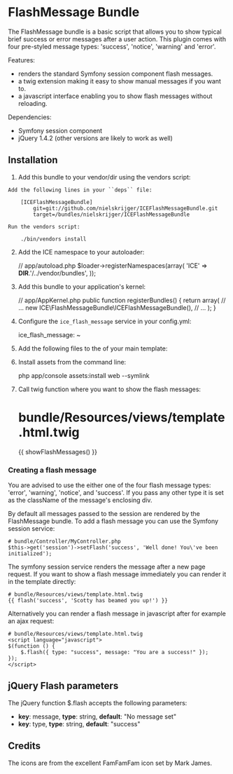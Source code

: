 FlashMessage Bundle
===================

The FlashMessage bundle is a basic script that allows you to show typical brief 
success or error messages after a user action. This plugin comes with four pre-styled message 
types: 'success', 'notice', 'warning' and 'error'. 

Features:
    
 * renders the standard Symfony session component flash messages.
 * a twig extension making it easy to show manual messages if you want to.
 * a javascript interface enabling you to show flash messages without reloading.
 
Dependencies:
    
 * Symfony session component
 * jQuery 1.4.2 (other versions are likely to work as well)

Installation
------------

  1. Add this bundle to your vendor/dir using the vendors script:

    Add the following lines in your ``deps`` file:

        [ICEFlashMessageBundle]
            git=git://github.com/nielskrijger/ICEFlashMessageBundle.git
            target=/bundles/nielskrijger/ICEFlashMessageBundle

    Run the vendors script:

        ./bin/vendors install

  2. Add the ICE namespace to your autoloader:

        // app/autoload.php
        $loader->registerNamespaces(array(
            'ICE' => __DIR__.'/../vendor/bundles',
        ));

  3. Add this bundle to your application's kernel:

        // app/AppKernel.php
        public function registerBundles()
        {
            return array(
                // ...
                new ICE\FlashMessageBundle\ICEFlashMessageBundle(),
                // ...
            );
        }

  4. Configure the `ice_flash_message` service in your config.yml:

        ice_flash_message: ~

  5. Add the following files to the <head></head> of your main template:

        <link rel="stylesheet" href="{{ asset('bundles/iceflashmessage/css/jquery.flashMessage.css') }}" type="text/css" media="all" />
        <script src="http://ajax.googleapis.com/ajax/libs/jquery/1.4.2/jquery.min.js" type="text/javascript" charset="utf-8"></script>
        <script type="text/javascript" src="{{ asset('bundles/iceflashmessage/js/jquery.flashMessage.js') }}"></script>

  6. Install assets from the command line:

        php app/console assets:install web --symlink

  7. Call twig function where you want to show the flash messages: 

        # bundle/Resources/views/template.html.twig
        {{ showFlashMessages() }}

### Creating a flash message

You are advised to use the either one of the four flash message types: 'error', 'warning', 
'notice', and 'success'. If you pass any other type it is set as the className of the 
message's enclosing div. 

By default all messages passed to the session are rendered by the FlashMessage bundle. To add 
a flash message you can use the Symfony session service:

    # bundle/Controller/MyController.php
    $this->get('session')->setFlash('success', 'Well done! You\'ve been initialized');

The symfony session service renders the message after a new page request. If you want to show a
flash message immediately you can render it in the template directly:

    # bundle/Resources/views/template.html.twig
    {{ flash('success', 'Scotty has beamed you up!') }}

Alternatively you can render a flash message in javascript after for example an ajax request:
 
    # bundle/Resources/views/template.html.twig
    <script language="javascript">
    $(function () {
        $.flash({ type: "success", message: "You are a success!" });  
    });
    </script>

jQuery Flash parameters
-----------------------

The jQuery function $.flash accepts the following parameters:

 * __key__: message, __type__: string, __default__: "No message set"
 * __key__: type, __type__: string, __default__: "success"

Credits
-------

The icons are from the excellent FamFamFam icon set by Mark James.